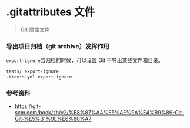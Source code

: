 # .gitattributes 文件

> Git 属性文件

### 导出项目归档（git archive）发挥作用
`export-ignore`当归档的时候，可以设置 Git 不导出某些文件和目录。
```markdown
tests/ export-ignore
.travis.yml export-ignore
```

### 参考资料
- <https://git-scm.com/book/zh/v2/%E8%87%AA%E5%AE%9A%E4%B9%89-Git-Git-%E5%B1%9E%E6%80%A7>